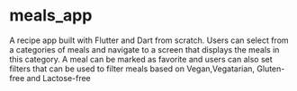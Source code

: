 # meals_app

A recipe app built with Flutter and Dart from scratch. Users can select from a categories of meals and navigate to a screen that displays the meals in this category. A meal can be marked as favorite and users can also set filters that can be used to filter meals based on Vegan,Vegatarian, Gluten-free and Lactose-free


